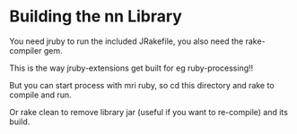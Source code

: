 Building the nn Library
===================

You need jruby to run the included JRakefile, you also need the rake-compiler gem.

This is the way jruby-extensions get built for eg ruby-processing!!

But you can start process with mri ruby, so cd this directory and rake to compile and run.

Or rake clean to remove library jar (useful if you want to re-compile) and its build.

